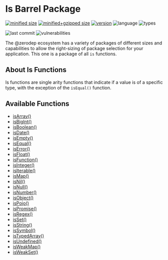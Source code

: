 # Is Barrel Package

[![minified size](https://img.shields.io/bundlephobia/min/@zerodep/is?style=flat-square&color=blue)](https://bundlephobia.com/package/@zerodep/is)
[![minified+gzipped size](https://img.shields.io/bundlephobia/minzip/@zerodep/is?style=flat-square&color=blue)](https://bundlephobia.com/package/@zerodep/is)
[![version](https://img.shields.io/npm/v/@zerodep/is?style=flat-square&color=blue)](https://www.npmjs.com/package/@zerodep/is)
![language](https://img.shields.io/github/languages/top/cdepage/zerodep?style=flat-square)
![types](https://img.shields.io/badge/types-included-blue?style=flat-square)

![last commit](https://img.shields.io/github/last-commit/cdepage/zerodep?style=flat-square)
![vulnerabilities](https://img.shields.io/snyk/vulnerabilities/npm/@zerodep/iss?style=flat-square)

The @zerodep ecosystem has a variety of packages of different sizes and capabilities to allow the right-sizing of package selection for your application. This one is a package of all `is` functions.

## About Is Functions

Is functions are single arity functions that indicate if a value is of a specific type, with the exception of the `isEqual()` function.

## Available Functions

- [isArray()](is/array.md)
- [isBigInt()](is/bigint.md)
- [isBoolean()](is/boolean.md)
- [isDate()](is/date.md)
- [isEmpty()](is/empty.md)
- [isEqual()](is/equal.md)
- [isError()](is/error.md)
- [isFloat()](is/float.md)
- [isFunction()](is/function.md)
- [isInteger()](is/integer.md)
- [isIterable()](is/iterable.md)
- [isMap()](is/map.md)
- [isNil()](is/nil.md)
- [isNull()](is/null.md)
- [isNumber()](is/number.md)
- [isObject()](is/object.md)
- [isPojo()](is/pojo.md)
- [isPromise()](is/promise.md)
- [isRegex()](is/regex.md)
- [isSet()](is/set.md)
- [isString()](is/string.md)
- [isSymbol()](is/symbol.md)
- [isTypedArray()](is/typedArray.md)
- [isUndefined()](is/undefined.md)
- [isWeakMap()](is/weakMap.md)
- [isWeakSet()](is/weakSet.md)
